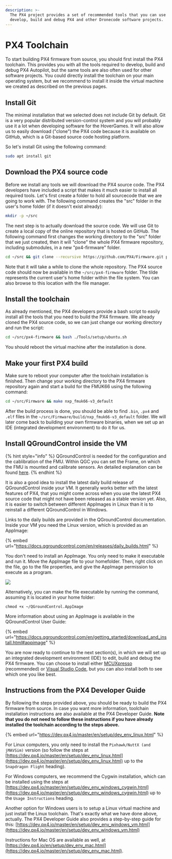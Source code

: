 ```yaml
---
description: >-
  The PX4 project provides a set of recommended tools that you can use to
  develop, build and debug PX4 and other Dronecode software projects.
---
```


# PX4 Toolchain

To start building PX4 firmware from source, you should first install the PX4 toolchain. This provides you with all the tools required to develop, build and debug PX4 Autopilot, but the same tools are also often used for other software projects. You could directly install the toolchain on your main operating system, but we recommend to install it inside the virtual machine we created as described on the previous pages.

## Install Git

The minimal installation that we selected does not include Git by default. Git is a very popular distributed version-control system and you will probably use it a lot when developing software for the HoverGames.  It will also allow us to easily download ("clone") the PX4 code because it is available on GitHub, which is a Git-based source code hosting platform. 

So let's install Git using the following command:

```bash
sudo apt install git
```

## Download the PX4 source code

Before we install any tools we will download the PX4 source code. The PX4 developers have included a script that makes it much easier to install all required tools. Let's first create a folder to hold all sourcecode that we are going to work with. The following command creates the "src" folder in the user's home folder (if it doesn't exist already):

```bash
mkdir -p ~/src
```

The next step is to actually download the source code. We will use Git to create a local copy of the online repository that is hosted on GitHub. The following command first changes the working directory to the "src" folder that we just created, then it will "clone" the whole PX4 firmware repository, including submodules, in a new "px4-firmware" folder.

```bash
cd ~/src && git clone --recursive https://github.com/PX4/Firmware.git px4-firmware
```

Note that it will take a while to clone the whole repository. The PX4 source code should now be available in the `~/src/px4-firmware` folder. The tilde represents the current user's home folder within the file system. You can also browse to this location with the file manager.

## Install the toolchain

As already mentioned, the PX4 developers provide a bash script to easily install all the tools that you need to build the PX4 firmware. We already cloned the PX4 source code, so we can just change our working directory and run the script:

```bash
cd ~/src/px4-firmware && bash ./Tools/setup/ubuntu.sh
```

You should reboot the virtual machine after the installation is done.

## Make your first PX4 build

Make sure to reboot your computer after the toolchain installation is finished. Then change your working directory to the PX4 firmware repository again and start a build for the FMUK66 using the following command:

```bash
cd ~/src/Firmware && make nxp_fmuk66-v3_default
```

After the build process is done, you should be able to find `.bin`, `.px4` and `.elf` files in the `~/src/Firmware/build/nxp_fmuk66-v3_default` folder. We will later come back to building your own firmware binaries, when we set up an IDE (integrated development environment) to do it for us.

## Install QGroundControl inside the VM

{% hint style="info" %}
QGroundControl is needed for the configuration and the cablibration of the FMU. Within QGC you can set the Frame, on which the FMU is mounted and calibrate sensors. An detailed explanation can be found [here](https://nxp.gitbook.io/nxp-cup/developer-guide/development-tools/rddrone-fmuk66-development/commissioning-the-rddrone-fmuk66/px4-configuration-using-qgroundcontrol).
{% endhint %}

It is also a good idea to install the latest daily build release of QGroundControl inside your VM. It generally works better with the latest features of PX4, that you might come across when you use the latest PX4 source code that might not have been released as a stable version yet. Also, it is easier to switch between different AppImages in Linux than it is to reinstall a different QGroundControl in Windows.

Links to the daily builds are provided in the QGroundControl documentation. Inside your VM you need the Linux version, which is provided as an AppImage:

{% embed url="https://docs.qgroundcontrol.com/en/releases/daily_builds.html" %}

You don't need to install an AppImage. You only need to make it executable and run it. Move the AppImage file to your homefolder. Then, right click on the file, go to the file properties, and give the AppImage permission to execute as a program.

![](../../../.gitbook/assets/29\_VM_PX4\_Toolchain.PNG)

Alternatively, you can make the file executable by running the command, assuming it is located in your home folder:

`chmod +x ~/QGroundControl.AppImage`

More information about using an AppImage is available in the QGroundControl User Guide:

{% embed url="https://docs.qgroundcontrol.com/en/getting_started/download_and_install.html#appimage" %}

You are now ready to continue to the next section(s), in which we will set up an integrated development environment (IDE) to edit, build and debug the PX4 firmware. You can choose to install either [MCUXpresso](https://nxp.gitbook.io/nxp-cup/developer-guide/development-tools/rddrone-fmuk66-development/setting-up-mcuxpresso) (recommended) or [Visual Studio Code](https://nxp.gitbook.io/nxp-cup/developer-guide/development-tools/rddrone-fmuk66-development/setting-up-visual-studio-code), but you can also install both to see which one you like best.

## Instructions from the PX4 Developer Guide

By following the steps provided above, you should be ready to build the PX4 firmware from source. In case you want more information, toolchain installation instructions are also available at the PX4 Developer Guide. **Note that you do not need to follow these instructions if you have already installed the toolchain according to the steps above.**

{% embed url="https://dev.px4.io/master/en/setup/dev_env_linux.html" %}

For Linux computers, you only need to install the `Pixhawk/NuttX (and jMAVSim)` version (so follow the steps at [https://dev.px4.io/master/en/setup/dev_env_linux.html](https://dev.px4.io/master/en/setup/dev_env_linux.html) up to the `Snapdragon Flight` heading).

For Windows computers, we recommend the Cygwin installation, which can be installed using the steps at [https://dev.px4.io/master/en/setup/dev_env_windows_cygwin.html](https://dev.px4.io/master/en/setup/dev_env_windows_cygwin.html) up to the `Usage Instructions` heading. 

Another option for Windows users is to setup a Linux virtual machine and just install the Linux toolchain. That's exactly what we have done above, actually. The PX4 Developer Guide also provides a step-by-step guide for this: [https://dev.px4.io/master/en/setup/dev_env_windows_vm.html](https://dev.px4.io/master/en/setup/dev_env_windows_vm.html)

Instructions for Mac OS are available as well, at [https://dev.px4.io/en/setup/dev_env_mac.html](https://dev.px4.io/master/en/setup/dev_env_mac.html).
